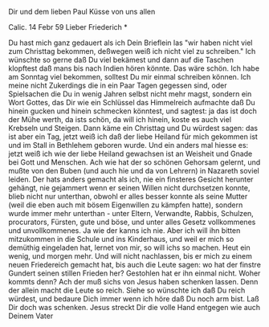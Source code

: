 Dir und dem lieben Paul Küsse von uns allen

 Calic. 14 Febr 59
Lieber Friederich <scr>*

Du hast mich ganz gedauert als ich Dein Brieflein las "wir haben nicht viel zum Christtag bekommen, deßwegen weiß ich nicht viel zu schreiben." Ich wünschte so gerne daß Du viel bekämest und dann auf die Taschen klopftest daß mans bis nach Indien hören könnte. Das wäre schön. Ich habe am Sonntag viel bekommen, solltest Du mir einmal schreiben können. Ich meine nicht Zukerdings die in ein Paar Tagen gegessen sind, oder Spielsachen die Du in wenig Jahren selbst nicht mehr magst, sondern ein Wort Gottes, das Dir wie ein Schlüssel das Himmelreich aufmachte daß Du hinein gucken und hinein schmecken könntest, und sagtest: ja das ist doch der Mühe werth, da ists schön, da will ich hinein, koste es auch viel Krebseln und Steigen. Dann käme ein Christtag und Du würdest sagen: das ist aber ein Tag, jetzt weiß ich daß der liebe Heiland für mich gekommen ist und im Stall in Bethlehem geboren wurde. Und ein anders mal hiesse es: jetzt weiß ich wie der liebe Heiland gewachsen ist an Weisheit und Gnade bei Gott und Menschen. Ach wie hat der so schönen Gehorsam gelernt, und mußte von den Buben (und auch hie und da von Lehrern) in Nazareth soviel leiden. Der hats anders gemacht als ich, nie ein finsteres Gesicht herunter gehängt, nie gejammert wenn er seinen Willen nicht durchsetzen konnte, blieb nicht nur unterthan, obwohl er alles besser konnte als seine Mutter (weil die eben auch mit bösem Eigenwillen zu kämpfen hatte), sondern wurde immer mehr unterthan - unter Eltern, Verwandte, Rabbis, Schulzen, procurators, Fürsten, gute und böse, und unter alles Gesetz vollkommenes und unvollkommenes. Ja wie der kanns ich nie. Aber ich will ihn bitten mitzukommen in die Schule und ins Kinderhaus, und weil er mich so demüthig eingeladen hat, lernet von mir, so will ichs so machen. Heut ein wenig, und morgen mehr. Und will nicht nachlassen, bis er mich zu einem neuen Friedereich gemacht hat, bis auch die Leute sagen: wo hat der finstre Gundert seinen stillen Frieden her? Gestohlen hat er ihn einmal nicht. Woher kommts denn? Ach der muß sichs von Jesus haben schenken lassen. Denn der allein macht die Leute so reich. Siehe so wünschte ich daß Du reich würdest, und bedaure Dich immer wenn ich höre daß Du noch arm bist. Laß Dir doch was schenken. Jesus streckt Dir die volle Hand entgegen wie auch Deinem Vater


